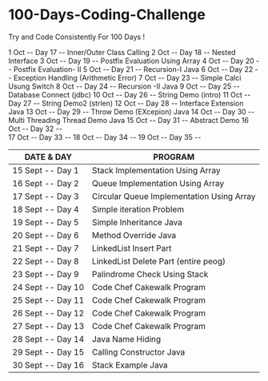 # 100-Days-Coding-Challenge
Try and Code Consistently For 100 Days !


1   Oct  --  Day 17  --   Inner/Outer Class Calling
2   Oct  --  Day 18  --   Nested Interface
3   Oct  --  Day 19  --   Postfix Evaluation Using Array
4   Oct  --  Day 20  --   Postfix Evaluation- II
5   Oct  --  Day 21  --   Recursion-I Java
6   Oct  --  Day 22  --   Exception Handling (Arithmetic Error)
7   Oct  --  Day 23  --   Simple Calci Usung Switch
8   Oct  --  Day 24  --   Recursion -II Java
9   Oct  --  Day 25  --   Database Connect (jdbc)
10  Oct  --  Day 26  --   String Demo (intro)
11  Oct  --  Day 27  --   String Demo2 (strlen)
12  Oct  --  Day 28  --   Interface Extension Java
13  Oct  --  Day 29  --   Throw Demo (EXcepion) Java
14  Oct  --  Day 30  --   Multi Threading Thread Demo Java
15  Oct  --  Day 31  --   Abstract Demo
16  Oct  --  Day 32  --  
17  Oct  --  Day 33  -- 
18  Oct  --  Day 34  --
19  Oct  --  Day 35  --




| DATE & DAY             | PROGRAM                                  
|------------------------|-----------------------------------------------
| 15 Sept  --  Day 1     |  Stack Implementation Using Array                                        
| 16 Sept  --  Day 2     |  Queue Implementation Using Array                                     
| 17 Sept  --  Day 3     |  Circular Queue Implementation Using Array 
| 18 Sept  --  Day 4     |  Simple iteration Problem 
| 19 Sept  --  Day 5     |  Simple Inheritance Java
| 20 Sept  --  Day 6     |  Method Override Java
| 21 Sept  --  Day 7     |  LinkedList Insert Part  
| 22 Sept  --  Day 8     |  LinkedList Delete Part (entire peog)
| 23 Sept  --  Day 9     |  Palindrome Check Using Stack
| 24 Sept  --  Day 10    |  Code Chef Cakewalk Program
| 25 Sept  --  Day 11    |  Code Chef Cakewalk Program
| 26 Sept  --  Day 12    |  Code Chef Cakewalk Program
| 27 Sept  --  Day 13    |  Code Chef Cakewalk Program
| 28 Sept  --  Day 14    |  Java Name Hiding
| 29 Sept  --  Day 15    |  Calling Constructor Java
| 30 Sept  --  Day 16    |  Stack Example Java 



